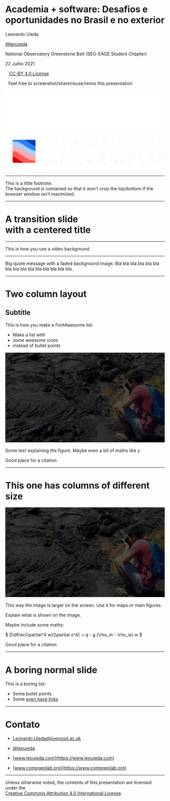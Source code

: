 <!--
This file defines the contents of each slide.
The reveal.js configuration can be found in index.html
-->

<!-- .slide: class="slide-title" data-background-image="assets/title-slide.svg" data-background-color="#000000" data-background-repeat="no-repeat" data-background-position="center" -->

<!-- Place the content at the bottom of the slide -->
<div class="r-stretch">
</div>

<!-- Main title page -->
<div class="lefted">

<h1 id="talk-title">
<strong>Academia + software:</strong>
Desafios e oportunidades
no Brasil e no exterior
</h1>

<p id="talk-authors">
    Leonardo Uieda
</p>

<!-- Social media handles and links -->
<p id="talk-social">
<i class="fab fa-twitter fa-fw"></i>
<a href="https://twitter.com/leouieda">@leouieda</a>
</p>

<!-- Place location and date side-by-side with affiliation logos -->
<div class="container talk-info">
<div class="col">

National Observatory Greenstone Belt (SEG-EAGE Student Chapter)
<br>
<!--<span style="margin: 0 20px">•</span>-->
22 Julho 2021

<!-- Permission to reuse and CC-BY license logo -->
<p><a href="https://creativecommons.org/licenses/by/4.0/">
<i class="fab fa-creative-commons"></i><i class="fab fa-creative-commons-by" style="margin: 0 10px 0 2px"></i>
CC-BY 4.0 License
</a></p>

<i class="fa fa-camera" style="margin: 0 10px 0 0"></i>
Feel free to screenshot/share/reuse/remix this presentation

</div>
<div class="col">

<!-- Add logos here. Need these wrappers to align them to the bottom right -->
<div class="talk-logos-container">
<div class="talk-logos">
    <img src="assets/university-of-liverpool-white.png">
    <img src="assets/compgeolab-banner-light.svg">
</div>
</div>

</div>
</div>

</div>

---

<!-- .slide: data-background-image="assets/title-slide.svg" data-background-size="contain" data-background-repeat="no-repeat" data-background-color="#000000" -->

<div class="r-stretch bottom-right">

This is a little footnote.
<br>
The background is contained so that it won't crop the top/bottom if the browser
window isn't maximized.

</div>

---

<!-- .slide: class="slide-transition" data-background-color="#0044aa" -->

<div class="centered">
<div>

# A transition slide <br> with a centered title

</div>
</div>

---

<!-- .slide: data-background-video="assets/brasil-sao-paulo-rio.mp4" data-background-size="contain" data-background-color="#000000" -->

<div class="r-stretch bottom-right">

This is how you use a video background.

</div>

---

<!-- .slide: data-background-image="assets/title-slide.svg" data-background-size="contain" data-background-opacity="0.5" data-background-repeat="no-repeat" data-background-color="#ffffff" -->

<div class="centered">
<div class="quote">

Big quote message with a faded background image.
Bla bla bla bla bla bla bla bla bla bla bla bla bla bla bla.

</div>
</div>

---

# Two column layout

<div class="container">
<div class="col-left">

## Subtitle

This is how you make a FontAwesome list:

<ul class="fa-ul">

<li>
<span class="fa-li"> <i class="fa fa-lightbulb fa-fw"></i> </span>
Make a list with
</li>

<li>
<span class="fa-li"> <i class="fa fa-file-alt fa-fw"></i> </span>
some awesome icons
</li>

<li>
<span class="fa-li"> <i class="fa fa-users fa-fw"></i> </span>
instead of bullet points
</li>

</ul>

</div>
<div class="col-right tiny">

<img src="assets/title-slide.svg">

Some text explaining the figure.
Maybe even a bit of maths like $\gamma$

</div>
</div>

<div class="r-stretch bottom-right">

Good place for a citation

</div>

---

# This one has columns of different size

<div class="container">
<div class="col-large tiny">

<img src="assets/title-slide.svg">

This way the image is larger on the screen. Use it for maps or main figures.

</div>
<div class="col-small">

Explain what is shown on the image.

Maybe include some maths:

$ D\dfrac{\partial^4 w}{\partial x^4} = q - g (\rho_m - \rho_w) w $

</div>
</div>

<div class="r-stretch bottom-left">

Good place for a citation

</div>


---

# A boring normal slide

This is a boring list:

* Some bullet points
* Some [even have links](https://www.compgeolab.org)

---

<!-- .slide: class="slide-contact" data-background-image="assets/contact-slide.svg" data-background-position="top" data-background-color="#000000" -->

<div class="centered">
<div>

# Contato

<ul class="fa-ul" style="">
<li><i class="fa-li fa fa-envelope"></i>

[Leonardo.Uieda@liverpool.ac.uk](mailto:Leonardo.Uieda@liverpool.ac.uk)

</li>
<li><i class="fa-li fab fa-twitter"></i>

[@leouieda](https://twitter.com/leouieda)

</li>
<li><i class="fa-li fa fa-desktop"></i>

[www.leouieda.com](https://www.leouieda.com)

</li>
<li><i class="fa-li fa fa-flask"></i>

[www.compgeolab.org](https://www.compgeolab.org)

</li>
</ul>

</div>
</div>

---

<!-- .slide: class="slide-license" -->

<div class="centered">
<div>

<p class="license-icons">
<i class="fab fa-creative-commons"></i><i class="fab fa-creative-commons-by"></i>
</p>

Unless otherwise noted,
the contents of this presentation are
licensed under the
<br>
[Creative Commons Attribution 4.0 International License](https://creativecommons.org/licenses/by/4.0/).

</div>
</div>
